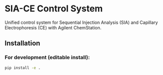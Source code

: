 # SIA-CE Control System

Unified control system for Sequential Injection Analysis (SIA) and Capillary Electrophoresis (CE) with Agilent ChemStation.

## Installation

### For development (editable install):
```bash
pip install -e .
